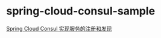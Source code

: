 # spring-cloud-consul-sample
[Spring Cloud Consul 实现服务的注册和发现](http://www.cnblogs.com/xishuai/p/spring-cloud-consul-sample.html)
